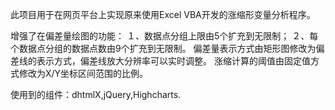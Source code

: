 此项目用于在网页平台上实现原来使用Excel VBA开发的涨缩形变量分析程序。

增强了在偏差量绘图的功能：
	１、数据点分组上限由5个扩充到无限制；
	２、每个数据点分组的数据点数由9个扩充到无限制。
偏差量表示方式由矩形图修改为偏差线的表示方式，偏差线放大分辨率可以实时调整。
涨缩计算的阈值由固定值方式修改为X/Y坐标区间范围的比例。

使用到的组件：dhtmlX,jQuery,Highcharts.